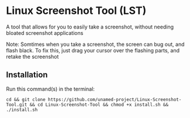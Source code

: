 # Linux Screenshot Tool (LST)
A tool that allows for you to easily take a screenshot, without needing bloated screenshot applications

Note: Somtimes when you take a screenshot, the screen can bug out, and flash black. To fix this, just drag your cursor over the flashing parts, and retake the screenshot

## Installation
Run this command(s) in the terminal:
```
cd && git clone https://github.com/unamed-project/Linux-Screenshot-Tool.git && cd Linux-Screenshot-Tool && chmod +x install.sh && ./install.sh
```
